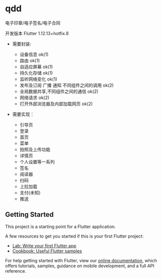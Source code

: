 # qdd

电子印章&#x2F;电子签名&#x2F;电子合同


开发版本 Flutter 1.12.13+hotfix.8

- 需要封装:
    - 设备信息 ok(1)
    - 路由  ok(1) 
    - 自适应屏幕 ok(1)
    - 持久化存储 ok(1)
    - 监听网络变化 ok(1)
    - 发布及订阅 广播 通知 不同组件之间的调用 ok(2)
    - 全局数据共享,不同组件之间的通信 ok(2)
    - 网络请求   ok(2)
    - 打开外部浏览器及内部加载网页 ok(2)


- 需要实现：
    - 引导页
    - 登录
    - 首页
    - 菜单
    - 拍照及上传功能
    - 详情页
    - 个人设置等一系列
    - 签名
    - 阅读器
    - 扫码
    - 上拉加载
    - 支付(未知)
    - 推送 




## Getting Started

This project is a starting point for a Flutter application.

A few resources to get you started if this is your first Flutter project:

- [Lab: Write your first Flutter app](https://flutter.dev/docs/get-started/codelab)
- [Cookbook: Useful Flutter samples](https://flutter.dev/docs/cookbook)

For help getting started with Flutter, view our
[online documentation](https://flutter.dev/docs), which offers tutorials,
samples, guidance on mobile development, and a full API reference.
